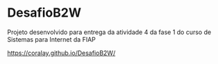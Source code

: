# DesafioB2W
Projeto desenvolvido para entrega da atividade 4 da fase 1 do curso de Sistemas para Internet da FIAP

https://coralay.github.io/DesafioB2W/
